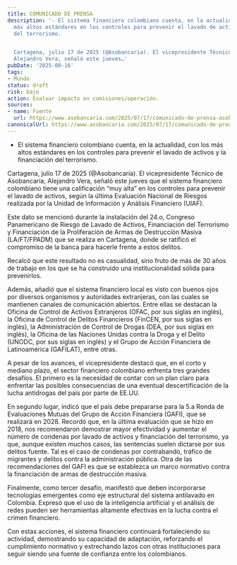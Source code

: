 ```yaml
---
title: COMUNICADO DE PRENSA
description: '- El sistema financiero colombiano cuenta, en la actualidad, con los
  más altos estándares en los controles para prevenir el lavado de activos y la financiación
  del terrorismo.


  Cartagena, julio 17 de 2025 (@Asobancaria). El vicepresidente Técnico de Asobancaria,
  Alejandro Vera, señaló este jueves…'
pubDate: '2025-08-16'
tags:
- Mundo
status: draft
risk: bajo
action: Evaluar impacto en comisiones/operación.
sources:
- name: Fuente
  url: https://www.asobancaria.com/2025/07/17/comunicado-de-prensa-asobancaria-presenta-los-desafios-del-sector-financiero-para-mejorar-el-sistema-antilavado/
canonicalUrl: https://www.asobancaria.com/2025/07/17/comunicado-de-prensa-asobancaria-presenta-los-desafios-del-sector-financiero-para-mejorar-el-sistema-antilavado/
---
```

- El sistema financiero colombiano cuenta, en la actualidad, con los más altos estándares en los controles para prevenir el lavado de activos y la financiación del terrorismo.

Cartagena, julio 17 de 2025 (@Asobancaria). El vicepresidente Técnico de Asobancaria, Alejandro Vera, señaló este jueves que el sistema financiero colombiano tiene una calificación “muy alta” en los controles para prevenir el lavado de activos, según la última Evaluación Nacional de Riesgos realizada por la Unidad de Información y Análisis Financiero (UIAF).

Este dato se mencionó durante la instalación del 24.o, Congreso Panamericano de Riesgo de Lavado de Activos, Financiación del Terrorismo y Financiación de la Proliferación de Armas de Destrucción Masiva (LA/FT/FPADM) que se realiza en Cartagena, donde se ratificó el compromiso de la banca para hacerle frente a estos delitos.

Recalcó que este resultado no es casualidad, sino fruto de más de 30 años de trabajo en los que se ha construido una institucionalidad sólida para prevenirlos.

Además, añadió que el sistema financiero local es visto con buenos ojos por diversos organismos y autoridades extranjeras, con las cuales se mantienen canales de comunicación abiertos. Entre ellas se destacan la Oficina de Control de Activos Extranjeros (OFAC, por sus siglas en inglés), la Oficina de Control de Delitos Financieros (FinCEN, por sus siglas en inglés), la Administración de Control de Drogas (DEA, por sus siglas en inglés), la Oficina de las Naciones Unidas contra la Droga y el Delito (UNODC, por sus siglas en inglés) y el Grupo de Acción Financiera de Latinoamérica (GAFILAT), entre otras.

A pesar de los avances, el vicepresidente destacó que, en el corto y mediano plazo, el sector financiero colombiano enfrenta tres grandes desafíos. El primero es la necesidad de contar con un plan claro para enfrentar las posibles consecuencias de una eventual descertificación de la lucha antidrogas del país por parte de EE.UU.

En segundo lugar, indicó que el país debe prepararse para la 5.a Ronda de Evaluaciones Mutuas del Grupo de Acción Financiera (GAFI), que se realizará en 2028. Recordó que, en la última evaluación que se hizo en 2018, nos recomendaron demostrar mayor efectividad y aumentar el número de condenas por lavado de activos y financiación del terrorismo, ya que, aunque existen muchos casos, las sentencias suelen dictarse por sus delitos fuente. Tal es el caso de condenas por contrabando, tráfico de migrantes y delitos contra la administración pública. Otra de las recomendaciones del GAFI es que se establezca un marco normativo contra la financiación de armas de destrucción masiva.

Finalmente, como tercer desafío, manifestó que deben incorporarse tecnologías emergentes como eje estructural del sistema antilavado en Colombia. Expresó que el uso de la inteligencia artificial y el análisis de redes pueden ser herramientas altamente efectivas en la lucha contra el crimen financiero.

Con estas acciones, el sistema financiero continuará fortaleciendo su actividad, demostrando su capacidad de adaptación, reforzando el cumplimiento normativo y estrechando lazos con otras instituciones para seguir siendo una fuente de confianza entre los colombianos.